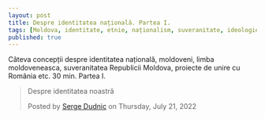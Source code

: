 ```yaml
---
layout: post
title: Despre identitatea națională. Partea I. 
tags: [Moldova, identitate, etnie, naționalism, suveranitate, ideologie, propaganda]
published: true
---
```


Câteva concepții despre identitatea națională, moldoveni, limba moldoveneasca, suveranitatea Republicii Moldova, proiecte de unire cu România etc. 30 min. Partea I. 

<div class="fb-video" data-href="https://www.facebook.com/serge.dudnic/videos/785331309303678/" data-width="500" data-show-text="false"><blockquote cite="https://www.facebook.com/serge.dudnic/videos/785331309303678/" class="fb-xfbml-parse-ignore"><a href="https://www.facebook.com/serge.dudnic/videos/785331309303678/"></a><p>Despre identitatea noastră</p>Posted by <a href="#" role="button">Serge Dudnic</a> on Thursday, July 21, 2022</blockquote></div>